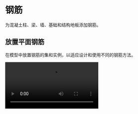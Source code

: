 # 钢筋
为混凝土柱、梁、墙、基础和结构地板添加钢筋。

## 放置平面钢筋
在模型中放置钢筋的集和实例，以适应设计和使用不同的钢筋方法。

<video src ="https://help.autodesk.com/videos/54e82280-3911-11ed-905f-859cd9fcf2e4/video.webm" controls="controls" > </video>
<!-- <video src ="./Videoes/PlacePlanarRebar.webm" controls="controls" > </video> -->